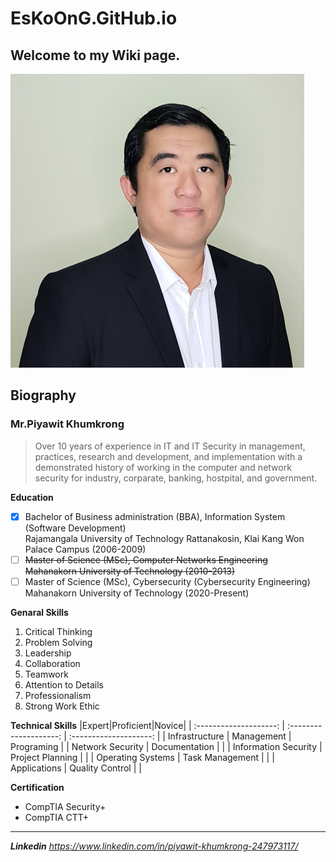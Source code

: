 # EsKoOnG.GitHub.io

Welcome to my Wiki page.
---

![ThisIsMe](/images/me.png)
## Biography

### Mr.Piyawit Khumkrong

> Over 10 years of experience in IT and IT Security in management, practices, research and development, and implementation with a demonstrated history of working in the computer and network security for industry, corparate, banking, hostpital, and government.

**Education**
- [x] Bachelor of Business administration (BBA), Information System (Software Development)<br>Rajamangala University of Technology Rattanakosin, Klai Kang Won Palace Campus (2006-2009)
- [ ] ~~Master of Science (MSc), Computer Networks Engineering <br>Mahanakorn University of Technology (2010-2013)~~
- [ ] Master of Science (MSc), Cybersecurity (Cybersecurity Engineering)<br>Mahanakorn University of Technology (2020-Present)

**Genaral Skills**
1. Critical Thinking
1. Problem Solving
1. Leadership
1. Collaboration
1. Teamwork
1. Attention to Details
1. Professionalism
1. Strong Work Ethic

**Technical Skills**
|Expert|Proficient|Novice|
| :--------------------: | :--------------------: | :--------------------: |
| Infrastructure | Management | Programing |
| Network Security | Documentation | |
| Information Security | Project Planning | |
| Operating Systems | Task Management | |
| Applications | Quality Control | |

**Certification**
+ CompTIA Security+
+ CompTIA CTT+

---

**_Linkedin_** _https://www.linkedin.com/in/piyawit-khumkrong-247973117/_
